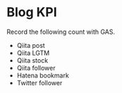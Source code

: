 # Blog KPI
Record the following count with GAS.

- Qiita post
- Qiita LGTM
- Qiita stock
- Qiita follower
- Hatena bookmark
- Twitter follower
